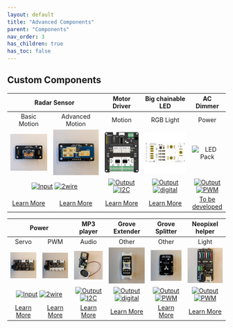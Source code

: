 ```yaml
---
layout: default
title: "Advanced Components"
parent: "Components"
nav_order: 3
has_children: true
has_toc: false
---
```


## Custom Components

<table>
<thead>
  <tr>
    <th align="center" colspan="2">Radar Sensor</th>
    <th align="center" colspan="1">Motor Driver<br></th>
    <th align="center">Big chainable LED</th>
    <th align="center">AC Dimmer</th>
  </tr>
</thead>
<tbody>
  <tr>
    <td align="center" colspan="1">Basic Motion</td>
    <td align="center" colspan="1">Advanced Motion</td>
    <td align="center" colspan="1">Motion</td>
    <td align="center">RGB Light</td>
    <td align="center">Power</td>
  </tr>
  <tr>
    <td align="center"><img src="basic-radar-sensor/assets/basic-radar-sensor.jpg" alt="Basic Radar Sensor"/></td>
    <td align="center"><img src="advanced-radar-sensor/assets/advanced-radar-sensor.jpg" alt="Advanced Radar Sensor"/></td>
    <td align="center"><img src="motor-driver/assets/motor-driver.png" alt="Motor Driver"/></td>
    <td align="center"><img src="chainable-led-big/assets/chainable-led-big.png" alt="Big Chainable LED"/></td>
    <td align="center"><img src="led-pack/assets/Grove-LED-pack.png" alt="LED Pack"/></td>
  </tr>
  <tr>
    <td align="center" colspan="2"><a href="../glossary/glossary"><img src="../glossary/assets/input.png" alt="Input" width="57"/></a> <a href="../glossary/glossary"><img src="../glossary/assets/2wire.png" alt="2wire" width="57"/></a></td>
    <td align="center" colspan="1"><a href="../glossary/glossary"><img src="../glossary/assets/output.png" alt="Output" width="57"/></a> <a href="../glossary/glossary"><img src="../glossary/assets/iic.png" alt="I2C" width="57"/></a></td>
    <td align="center"><a href="../glossary/glossary"><img src="../glossary/assets/output.png" alt="Output" width="57"/></a> <a href="../glossary/glossary"><img src="../glossary/assets/digital.png" alt="digital" width="57"/></a></td>
    <td align="center"><a href="../glossary/glossary"><img src="../glossary/assets/output.png" alt="Output" width="57"/></a> <a href="../glossary/glossary"><img src="../glossary/assets/pwm.png" alt="PWM" width="57"/></a></td>
  </tr>
  <tr>
    <td align="center" colspan="1"><a href="basic-radar-sensor/basic-radar-sensor" class="btn btn-blue">Learn More</a></td>
    <td align="center" colspan="1"><a href="advanced-radar-sensor/advanced-radar-sensor" class="btn btn-blue">Learn More</a></td>
    <td align="center" ><a href="motor-driver/motor-driver" class="btn btn-blue">Learn More</a></td>
    <td align="center"><a href="chainable-led/chainable-led-big" class="btn btn-blue">Learn More</a></td>
    <td align="center"><a href="" class="btn btn-gray">To be developed</a></td>
  </tr>
</tbody>
</table>


<table>
<thead>
  <tr>
    <th align="center" colspan="2">Power</th>
    <th align="center" colspan="1">MP3 player<br></th>
    <th align="center">Grove Extender</th>
    <th align="center">Grove Splitter</th>
    <th align="center">Neopixel helper</th>

  </tr>
</thead>
<tbody>
  <tr>
    <td align="center" colspan="1">Servo</td>
    <td align="center" colspan="1">PWM</td>
    <td align="center" colspan="1">Audio</td>
    <td align="center">Other</td>
    <td align="center">Other</td>
    <td align="center">Light</td>

  </tr>
  <tr>
    <td align="center"><img src="power-servo/assets/power-servo.jpg" alt="Power Servo"/></td>
    <td align="center"><img src="power-pwm/assets/power-pwm.jpg" alt="Power PWM"/></td>
    <td align="center"><img src="mp3-player/assets/mp3-player.jpg" alt="MP3 player"/></td>
    <td align="center"><img src="extender/assets/xtndr.jpg" alt="Extender"/></td>
    <td align="center"><img src="splitter/assets/gpio-divider.jpg" alt="Splitter"/></td>
    <td align="center"><img src="neopixel/assets/neopixel-12v.jpg" alt="Neopixel 12V"/></td>
  </tr>
  <tr>
    <td align="center" colspan="2"><a href="../glossary/glossary"><img src="../glossary/assets/input.png" alt="Input" width="57"/></a> <a href="../glossary/glossary"><img src="../glossary/assets/2wire.png" alt="2wire" width="57"/></a></td>
    <td align="center" colspan="1"><a href="../glossary/glossary"><img src="../glossary/assets/output.png" alt="Output" width="57"/></a> <a href="../glossary/glossary"><img src="../glossary/assets/iic.png" alt="I2C" width="57"/></a></td>
    <td align="center"><a href="../glossary/glossary"><img src="../glossary/assets/output.png" alt="Output" width="57"/></a> <a href="../glossary/glossary"><img src="../glossary/assets/digital.png" alt="digital" width="57"/></a></td>
    <td align="center"><a href="../glossary/glossary"><img src="../glossary/assets/output.png" alt="Output" width="57"/></a> <a href="../glossary/glossary"><img src="../glossary/assets/pwm.png" alt="PWM" width="57"/></a></td>
    <td align="center"><a href="../glossary/glossary"><img src="../glossary/assets/output.png" alt="Output" width="57"/></a> <a href="../glossary/glossary"><img src="../glossary/assets/pwm.png" alt="PWM" width="57"/></a></td>
  </tr>
  <tr>
    <td align="center" colspan="1"><a href="power-servo/power-servo" class="btn btn-blue">Learn More</a></td>
    <td align="center" colspan="1"><a href="power-pwm/power-pwm" class="btn btn-blue">Learn More</a></td>
    <td align="center" ><a href="mp3-player/mp3-player" class="btn btn-blue">Learn More</a></td>
    <td align="center"><a href="extender/extender" class="btn btn-blue">Learn More</a></td>
    <td align="center"><a href="splitter/splitter" class="btn btn-blue">Learn More</a></td>
    <td align="center"><a href="neopixel/neopixel" class="btn btn-blue">Learn More</a></td>
  </tr>
</tbody>
</table>




